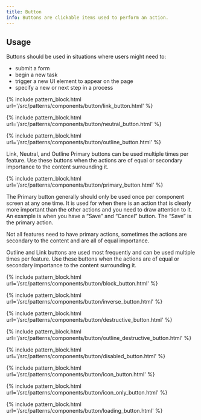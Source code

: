 ```yaml
---
title: Button
info: Buttons are clickable items used to perform an action.
---
```


## Usage

Buttons should be used in situations where users might need to:

* submit a form
* begin a new task
* trigger a new UI element to appear on the page
* specify a new or next step in a process

{% include pattern_block.html url='/src/patterns/components/button/link_button.html' %}

{% include pattern_block.html url='/src/patterns/components/button/neutral_button.html' %}

{% include pattern_block.html url='/src/patterns/components/button/outline_button.html' %}

Link, Neutral, and Outline Primary buttons can be used multiple times per feature. Use these buttons when the actions are of equal or secondary importance to the content surrounding it.

{% include pattern_block.html url='/src/patterns/components/button/primary_button.html' %}

The Primary button generally should only be used once per component screen at any one time. It is used for when there is an action that is clearly more important than the other actions and you need to draw attention to it. An example is when you have a “Save” and “Cancel” button. The “Save” is the primary action.

Not all features need to have primary actions, sometimes the actions are secondary to the content and are all of equal importance.

Outline and Link buttons are used most frequently and can be used multiple times per feature. Use these buttons when the actions are of equal or secondary importance to the content surrounding it.

{% include pattern_block.html url='/src/patterns/components/button/block_button.html' %}

{% include pattern_block.html url='/src/patterns/components/button/inverse_button.html' %}

{% include pattern_block.html url='/src/patterns/components/button/destructive_button.html' %}

{% include pattern_block.html url='/src/patterns/components/button/outline_destructive_button.html' %}

{% include pattern_block.html url='/src/patterns/components/button/disabled_button.html' %}

{% include pattern_block.html url='/src/patterns/components/button/icon_button.html' %}

{% include pattern_block.html url='/src/patterns/components/button/icon_only_button.html' %}

{% include pattern_block.html url='/src/patterns/components/button/loading_button.html' %}
